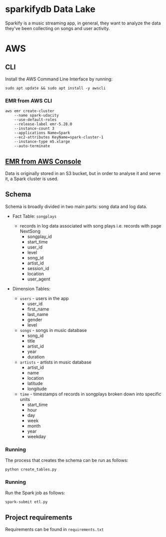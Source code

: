 # sparkifydb Data Lake

Sparkify is a music streaming app, in general,
they want to analyze the data they've been collecting on songs and user activity.

# AWS
## CLI
Install the AWS Command Line Interface by running:
```
sudo apt update && sudo apt install -y awscli
```

### EMR from AWS CLI
```
aws emr create-cluster 
    --name spark-udacity
    --use-default-roles 
    --release-label emr-5.28.0 
    --instance-count 3 
    --applications Name=Spark 
    --ec2-attributes KeyName=spark-cluster-1 
    --instance-type m5.xlarge 
    --auto-terminate
```

## [EMR from AWS Console](https://classroom.udacity.com/nanodegrees/nd027/parts/19ef4e55-151f-4510-8b5c-cb590ac52df2/modules/f268ecf3-99fa-4f44-8587-dfa0945b8a7f/lessons/1f8f1b41-f5aa-4276-93f7-ec4916a74ed5/concepts/eac5c2be-645d-4d58-b7ac-a2dc02268e7e)

Data is originally stored in an S3 bucket, but in order to analyse it and serve it, a Spark cluster is used.

## Schema
Schema is broadly divided in two main parts: song data and log data.

- Fact Table: `songplays`
    - records in log data associated with song plays i.e. records with page NextSong
        - songplay_id
        - start_time
        - user_id
        - level
        - song_id
        - artist_id
        - session_id
        - location
        - user_agent

- Dimension Tables:
    - `users` - users in the app
        - user_id
        - first_name
        - last_name
        - gender
        - level
    - `songs` - songs in music database
        - song_id
        - title
        - artist_id
        - year
        - duration
    - `artists` - artists in music database
        - artist_id
        - name
        - location
        - latitude
        - longitude
    - `time` - timestamps of records in songplays broken down into specific units
        - start_time
        - hour
        - day
        - week
        - month
        - year
        - weekday
    
### Running
The process that creates the schema can be run as follows:
```
python create_tables.py
```

### Running
Run the Spark job as follows:
```
spark-submit etl.py
```

## Project requirements
Requirements can be found in `requirements.txt`